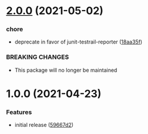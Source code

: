 # [2.0.0](https://github.com/JSanchezIO/jest-testrail-reporter/compare/v1.0.0...v2.0.0) (2021-05-02)


### chore

* deprecate in favor of junit-testrail-reporter ([18aa35f](https://github.com/JSanchezIO/jest-testrail-reporter/commit/18aa35f0169f77fab170e142bf39985683980d6e))


### BREAKING CHANGES

* This package will no longer be maintained

# 1.0.0 (2021-04-23)


### Features

* initial release ([59667d2](https://github.com/JSanchezIO/jest-testrail-reporter/commit/59667d2669b6d9bd628905c786fa287a9c324944))
